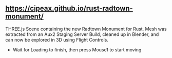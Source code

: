 ## https://cipeax.github.io/rust-radtown-monument/

THREE.js Scene containing the new Radtown Monument for Rust. Mesh was extracted from an Aux2 Staging Server Build, cleaned up in Blender, and can now be explored in 3D using Flight Controls.
- Wait for Loading to finish, then press Mouse1 to start moving
